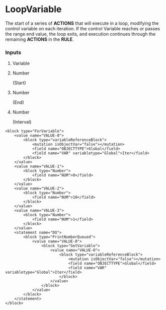 # LoopVariable

The start of a series of **ACTIONS** that will execute in a loop, modifying the control variable on each iteration. If the control Variable reaches or passes the range end value, the loop exits, and execution continues through the remaining **ACTIONS** in the **RULE**.

### Inputs

1. Variable
2. Number

    (Start)

3. Number

    (End)

4. Number

    (Interval)

```blockly
<block type="ForVariable">
    <value name="VALUE-0">
        <block type="variableReferenceBlock">
            <mutation isObjectVar="false"></mutation>
            <field name="OBJECTTYPE">Global</field>
            <field name="VAR" variabletype="Global">Iter</field>
        </block>
    </value>
    <value name="VALUE-1">
        <block type="Number">
            <field name="NUM">0</field>
        </block>
    </value>
    <value name="VALUE-2">
        <block type="Number">
            <field name="NUM">10</field>
        </block>
    </value>
    <value name="VALUE-3">
        <block type="Number">
            <field name="NUM">1</field>
        </block>
    </value>
    <statement name="DO">
        <block type="PrintNumberQueued">
            <value name="VALUE-0">
                <block type="GetVariable">
                    <value name="VALUE-0">
                        <block type="variableReferenceBlock">
                            <mutation isObjectVar="false"></mutation>
                            <field name="OBJECTTYPE">Global</field>
                            <field name="VAR" variabletype="Global">Iter</field>
                        </block>
                    </value>
                </block>
            </value>
        </block>
    </statement>
</block>
```
